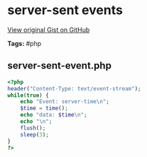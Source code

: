 # server-sent events 

[View original Gist on GitHub](https://gist.github.com/Integralist/1186135)

**Tags:** #php

## server-sent-event.php

```php
<?php
header("Content-Type: text/event-stream");
while(true) {
    echo "Event: server-time\n";
    $time = time();
    echo "data: $time\n";
    echo "\n";
    flush();
    sleep(3);
}
?>
```

